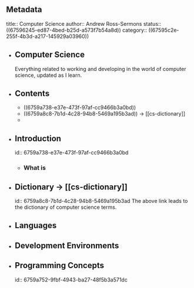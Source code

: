 ## Metadata
title:: Computer Science
author:: Andrew Ross-Sermons
status:: ((67596245-ed87-4bed-b25d-a573f7b54a8d)) 
category:: ((67595c2e-255f-4b3d-a217-145929a03960))
- ## Computer Science
  Everything related to working and developing in the world of computer science, updated as I learn.
- ## Contents
	- ((6759a738-e37e-473f-97af-cc9466b3a0bd))
	- ((6759a8c8-7b1d-4c28-94b8-5469a195b3ad)) -> [[cs-dictionary]]
	-
- ## Introduction
  id:: 6759a738-e37e-473f-97af-cc9466b3a0bd
	- ### What is
- ## Dictionary -> [[cs-dictionary]]
  id:: 6759a8c8-7b1d-4c28-94b8-5469a195b3ad
  The above link leads to the dictionary of computer science terms.
- ## Languages
- ## Development Environments
- ## Programming Concepts
  id:: 6759a752-9fbf-4943-ba27-48f5b3a571dc